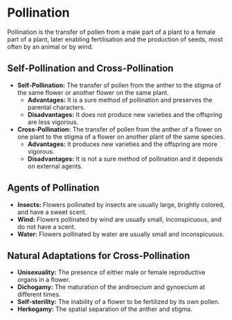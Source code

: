 
# Pollination

Pollination is the transfer of pollen from a male part of a plant to a female part of a plant, later enabling fertilisation and the production of seeds, most often by an animal or by wind.

## Self-Pollination and Cross-Pollination

*   **Self-Pollination:** The transfer of pollen from the anther to the stigma of the same flower or another flower on the same plant.
    *   **Advantages:** It is a sure method of pollination and preserves the parental characters.
    *   **Disadvantages:** It does not produce new varieties and the offspring are less vigorous.
*   **Cross-Pollination:** The transfer of pollen from the anther of a flower on one plant to the stigma of a flower on another plant of the same species.
    *   **Advantages:** It produces new varieties and the offspring are more vigorous.
    *   **Disadvantages:** It is not a sure method of pollination and it depends on external agents.

## Agents of Pollination

*   **Insects:** Flowers pollinated by insects are usually large, brightly colored, and have a sweet scent.
*   **Wind:** Flowers pollinated by wind are usually small, inconspicuous, and do not have a scent.
*   **Water:** Flowers pollinated by water are usually small and inconspicuous.

## Natural Adaptations for Cross-Pollination

*   **Unisexuality:** The presence of either male or female reproductive organs in a flower.
*   **Dichogamy:** The maturation of the androecium and gynoecium at different times.
*   **Self-sterility:** The inability of a flower to be fertilized by its own pollen.
*   **Herkogamy:** The spatial separation of the anther and stigma.
